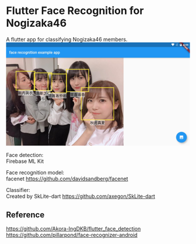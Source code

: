 # Flutter Face Recognition for Nogizaka46
A flutter app for classifying Nogizaka46 members.
![Image](screenshot.jpg)

Face detection:<br>
Firebase ML Kit

Face recognition model:<br>
facenet https://github.com/davidsandberg/facenet

Classifier:<br>
Created by SkLite-dart https://github.com/axegon/SkLite-dart

## Reference
https://github.com/Akora-IngDKB/flutter_face_detection<br>
https://github.com/pillarpond/face-recognizer-android